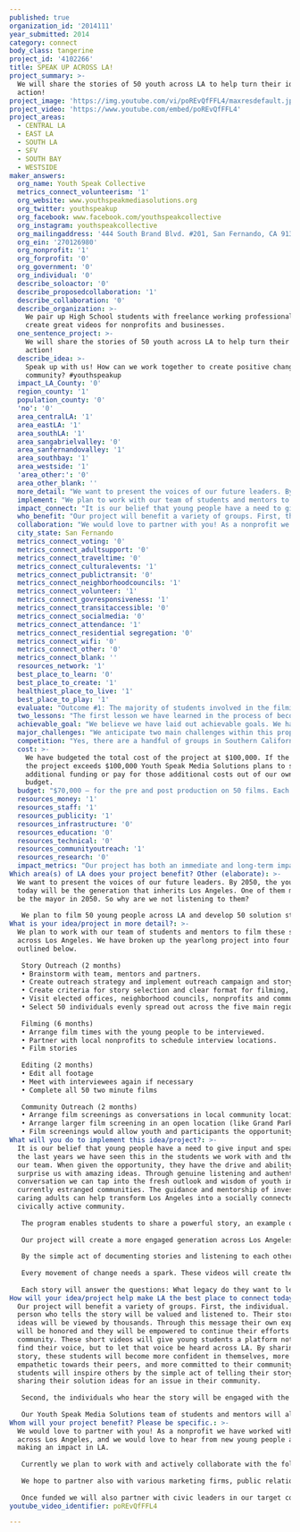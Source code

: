 ```yaml
---
published: true
organization_id: '2014111'
year_submitted: 2014
category: connect
body_class: tangerine
project_id: '4102266'
title: SPEAK UP ACROSS LA!
project_summary: >-
  We will share the stories of 50 youth across LA to help turn their ideas in
  action! 
project_image: 'https://img.youtube.com/vi/poREvQfFFL4/maxresdefault.jpg'
project_video: 'https://www.youtube.com/embed/poREvQfFFL4'
project_areas:
  - CENTRAL LA
  - EAST LA
  - SOUTH LA
  - SFV
  - SOUTH BAY
  - WESTSIDE
maker_answers:
  org_name: Youth Speak Collective
  metrics_connect_volunteerism: '1'
  org_website: www.youthspeakmediasolutions.org
  org_twitter: youthspeakup
  org_facebook: www.facebook.com/youthspeakcollective
  org_instagram: youthspeakcollective
  org_mailingaddress: '444 South Brand Blvd. #201, San Fernando, CA 91340'
  org_ein: '270126980'
  org_nonprofit: '1'
  org_forprofit: '0'
  org_government: '0'
  org_individual: '0'
  describe_soloactor: '0'
  describe_proposedcollaboration: '1'
  describe_collaboration: '0'
  describe_organization: >-
    We pair up High School students with freelance working professionals to
    create great videos for nonprofits and businesses. 
  one_sentence_project: >-
    We will share the stories of 50 youth across LA to help turn their ideas in
    action! 
  describe_idea: >-
    Speak up with us! How can we work together to create positive change in your
    community? #youthspeakup
  impact_LA_County: '0'
  region_county: '1'
  population_county: '0'
  'no': '0'
  area_centralLA: '1'
  area_eastLA: '1'
  area_southLA: '1'
  area_sangabrielvalley: '0'
  area_sanfernandovalley: '1'
  area_southbay: '1'
  area_westside: '1'
  'area_other:': '0'
  area_other_blank: ''
  more_detail: "We want to present the voices of our future leaders. By 2050, the youth of today will be the generation that inherits Los Angeles. One of them may even be the mayor in 2050. So why are we not listening to them?\r\n\r\nWe plan to film 50 young people across LA and develop 50 solution stories. These short films will be shown in nontraditional and traditional settings in communities throughout Los Angeles. These stories will inspire others to follow their passion and be the difference they want to see in their community. Viewers of these short films can learn from these stories and in turn new partnerships will form because of this candid and powerful form of sharing solutions. "
  implement: "We plan to work with our team of students and mentors to film these stories across Los Angeles. We have broken up the yearlong project into four stages, outlined below. \r\n\r\nStory Outreach (2 months) \r\n• Brainstorm with team, mentors and partners. \r\n• Create outreach strategy and implement outreach campaign and story website to collect stories across Los Angeles. \r\n• Create criteria for story selection and clear format for filming, editing and the interview process. \r\n• Visit elected offices, neighborhood councils, nonprofits and community centers to present on our mission and vision to document inspiring stories from our young people. \r\n• Select 50 individuals evenly spread out across the five main regions of Los Angeles (South LA, East LA, Central LA, West Side and Valley) \r\n\r\nFilming (6 months) \r\n• Arrange film times with the young people to be interviewed.\r\n• Partner with local nonprofits to schedule interview locations. \r\n• Film stories \r\n\r\nEditing (2 months) \r\n• Edit all footage\r\n• Meet with interviewees again if necessary\r\n• Complete all 50 two minute films\r\n\r\nCommunity Outreach (2 months) \r\n• Arrange film screenings as conversations in local community locations. \r\n• Arrange larger film screening in an open location (like Grand Park) in Central Los Angeles. \r\n• Film screenings would allow youth and participants the opportunity to speak up after each film screening. We plan for break out conversations around the topics the stories evoke. \r\n"
  impact_connect: "It is our belief that young people have a need to give input and speak up. In the last years we have seen this in the students we work with and the staff on our team.  When given the opportunity, they have the drive and ability to surprise us with amazing ideas. Through genuine listening and authentic conversation we can tap into the fresh outlook and wisdom of youth in our currently estranged communities. The guidance and mentorship of invested, caring adults can help transform Los Angeles into a socially connected, civically active community.\r\n\r\nThe program enables students to share a powerful story, an example of how they plan to be the change they see in their community.  Young people will be able share how they give back and inspire others to step up in volunteer roles in their community, schools and city. Sharing stories among the community, residents create the type of human connections that play an important role in civic engagement, emotional intelligence and self-confidence we need to succeed and create a more connected LA.\r\n\r\nOur project will create a more engaged generation across Los Angeles and develop a line of stories that bind our experiences and commitment to give back. Once we present the stories in the communities they were born, the stories will be connected to others and potential partnerships will form. \r\n\r\nBy the simple act of documenting stories and listening to each other we also see our project impacting our society at 2050.  These films will remind one another of our shared humanity, strengthen and build the connections between people and creating a culture of understanding  in our higher risk communities in Los Angeles.\r\n\r\nEvery movement of change needs a spark. These videos will create the spark. The film screenings will fan this energy and create conversations between people that will spread and continue for years. In the long run impacting the individual telling the story and the people who heard their story. \r\n\r\nEach story will answer the questions: What legacy do they want to leave in their community? How do they see LA in 2050 if we all volunteered our time? How do they currently make an impact in their community? These videos could be the first step towards creating the impact that we need to transform our community. \r\n"
  who_benefit: "Our project will benefit a variety of groups. First, the individual. The person who tells the story will be valued and listened to. Their story and ideas will be viewed by thousands. Through this message their own experiences will be honored and they will be empowered to continue their efforts in the community. These short videos will give young students a platform not only to find their voice, but to let that voice be heard across LA. By sharing their story, these students will become more confident in themselves, more empathetic towards their peers, and more committed to their community. These students will inspire others by the simple act of telling their story and sharing their solution ideas for an issue in their community. \r\n\r\nSecond, the individuals who hear the story will be engaged with the message and will be encouraged to find a way to partner with the storyteller. Through our film screening sessions we hope to inspire new partnerships and collaborative efforts through these stories and films. \r\n\r\nOur Youth Speak Media Solutions team of students and mentors will also benefit from this project as they will experience the stories first hand during the time of production. Our team of students also become inspired to give back to their communities after capturing such powerful stories and witnessing the positive work organizations are doing across Los Angeles. \r\n"
  collaboration: "We would love to partner with you! As a nonprofit we have worked with groups across Los Angeles, and we would love to hear from new young people and groups making an impact in LA.\r\n\r\nCurrently we plan to work with and actively collaborate with the following nonprofit and business partners: Youth Justice Coalition, The Hub LA, New Leaders Council, Proyecto Pastoral, Boys and Girls Club of Venice, and Unusual Suspects Theatre Company. We plan to reach out to other established and grassroots organizations throughout Los Angeles in our target communities once the campaign is funded. \r\n\r\nWe hope to partner also with various marketing firms, public relation organizations and media outlets to communicate these stories to as broad of an audience as possible. Some of which include, MTA that could showcase these short films in bus routes across Los Angeles. We currently have media partnerships with LATV, CNN, NBC, Junker Wagner Marketing, Media Image Public Relations and AK Design Strategies. \r\n\r\nOnce funded we will also partner with civic leaders in our target communities along with local neighborhood councils and the elected council members in that district. We know that by partnering with elected leaders in local, city and state levels we can create conversations both at the community and policy levels to really affect change and give an avenue for the students solutions and voice. \r\n"
  city_state: San Fernando
  metrics_connect_voting: '0'
  metrics_connect_adultsupport: '0'
  metrics_connect_traveltime: '0'
  metrics_connect_culturalevents: '1'
  metrics_connect_publictransit: '0'
  metrics_connect_neighborhoodcouncils: '1'
  metrics_connect_volunteer: '1'
  metrics_connect_govresponsiveness: '1'
  metrics_connect_transitaccessible: '0'
  metrics_connect_socialmedia: '0'
  metrics_connect_attendance: '1'
  metrics_connect_residential segregation: '0'
  metrics_connect_wifi: '0'
  metrics_connect_other: '0'
  metrics_connect_blank: ''
  resources_network: '1'
  best_place_to_learn: '0'
  best_place_to_create: '1'
  healthiest_place_to_live: '1'
  best_place_to_play: '1'
  evaluate: "Outcome #1: The majority of students involved in the filming of their stories will have reported increased self-awareness and social awareness. These young people (ages 16-24) will have expressed greater ambition and motivation to succeed, specifically in their community in the City of Los Angeles.\r\n\r\nOutcome #2: Eighty percent of participants in the community screening should feel a desire to be more civic-minded. Through the viewing of these impact stories, participants will be engaged and inspired through the films and facilitated conversation after film screenings.\r\n\r\nOutcome #3: In the course of the year following the creation of the films and screenings, the community that was specifically engaged (example: Boyle Heights, not entire East Los Angeles) will see a 20% increase in civic engagement. This will be measured by voting rates at neighborhood council elections, participants in major volunteer events in community and intern/volunteer rates at local nonprofits. \r\n\r\nOutcome #4: A coalition of individuals and nonprofits across Los Angeles would be created to tackle some of the issues that have been heard through the videos. This network would start to meet on a regular basis soon after the screenings. \r\n"
  two_lessons: "The first lesson we have learned in the process of becoming a youth-driven nonprofit, is to listen. This has been an acquired skill that we continue to grow in as staff and mentors to the students in our programs. As adults we can easily dismiss the youth in our community, but we have learned to listen and take their ideas and help put them into action. Many of our programs are an example of the youth speaking up about issues in their community and creating a solution that is supporting by civic leaders. \r\n\r\nThe second lesson we have learned is about the power of media and the way in which today’s youth utilize it. Young people today incorporate media into their lives in almost a minute to minute basis. It is immediately accessible 24 hours a day, seven days a week. It is the medium in which our youth of today inform one another and themselves. Media, movies and phones have taken over our modes of communication and we have learned to utilize the strengths of our students and staff.\r\n"
  achievable_goal: "We believe we have laid out achievable goals. We have a team of 20 students and 5 mentors that can juggle an average of 6 jobs a week that would allow us to engage 50 individuals within the time allowed. We have learned as creative professionals to be organized with our work load, having priorities each week and setting benchmarks for our progress. \r\n\r\nAs a program of the nonprofit, Youth Speak Collective we have an additional team of staff, boardmembers and advisory council members that will assist in our planning, outreach and development of our program goals. \r\n"
  major_challenges: "We anticipate two main challenges within this proposal. The first is the amount of individuals that we will be working with and the scheduling of time and the details that this will encompass. With so many stories to tell we will be working with our students schedules, our mentors work schedules and the individual’s schedules. We plan to allocate a portion of the funding to be able to hire and designate one point person for this project. In film terms this would be our Producer. Our strategy for making a smoother storytelling and editing process we plan on having one specific person do the communication with the young people telling their stories. \r\n\r\nThe second challenge that we foresee is related to the concise telling of stories. In order to make an effective film that people would watch online we believe that all stories should be under two minutes each. In order to do this more effectively we plan to reach out to our public relations and marketing partners who can work with us pro bono to assist in some branding and outreach techniques to help people tell their story more efficiently and really explain their solution in a manner that makes an impact. "
  competition: "Yes, there are a handful of groups in Southern California that do similar work to Youth Speak Media Solutions, as far as working with an at risk population, training them in a creative field and giving them hands on job training and paid work experience. Due to the fact that we partner with many freelance industry professionals, we believe our work is at a higher quality of these groups in Southern California but also believe that there is an opportunity to partner with them on multiple levels. We hope to trade “best practices” with others on volunteer management, training techniques and tactics for working with our clients collaboratively. \r\n\r\nWhat makes Youth Speak Media Solutions unique is our approach to programming and our success as a social enterprise venture. Our organization’s name stems from its commitment to providing youth with the opportunity to ‘speak’ – to be vocal and empowered, helping develop the very programs they participate in, programs that improve the health of their neighborhoods. Our success as a social enterprise has created revenue for our digital arts programs and provides a creative career path for the students we work with.\r\n"
  cost: >-
    We have budgeted the total cost of the project at $100,000. If the cost of
    the project exceeds $100,000 Youth Speak Media Solutions plans to seek
    additional funding or pay for those additional costs out of our own program
    budget.
  budget: "$70,000 – for the pre and post production on 50 films. Each film to be 1-2 minutes in length. We estimate approximately $1,500 per film. This would include the student fees, mentor stipend, mileage costs, equipment rental and other costs associated with pre and post production.\r\n\r\n$10,000 – for the Producer. This amount would be a contract with an individual to manage the grant, the goals, the students and mentors. \r\n\r\n$10,000 – for an event planner that would lead in the planning and logistics of film screenings. \r\n\r\n$5,000 – administrative fee for the nonprofit Youth Speak Collective to provide office space, insurance and oversight for the project as needed\r\n\r\n$5,000 – for fees, supplies and refreshments to host 5 film screenings in communities in LA and one larger event in downtown Los Angeles\r\n"
  resources_money: '1'
  resources_staff: '1'
  resources_publicity: '1'
  resources_infrastructure: '0'
  resources_education: '0'
  resources_technical: '0'
  resources_communityoutreach: '1'
  resources_research: '0'
  impact_metrics: "Our project has both an immediate and long-term impact in Los Angeles. The 50 individuals initially involved in the program will feel an immediate social connectedness to each other and their community. \r\n\r\nThe 50 films that are developed through the power of social media and community film screenings can have an impact that we estimate to hit 100,000 people. This inter-generational relationship building will make a powerful impact across generations. The young people sharing their stories will empower professionals to connect themselves to local nonprofits, become civically active and volunteer with community groups. The students through the filming and screening process will find adult allies that actually listen and care about what they have to say and contribute. To give voice is to give a stake in the public discourse, and that is what our project with Youth Speak Media Solutions intends to do. \r\n\r\nThe participants in the film screenings and discussion will be inspired to volunteer more or become more involved in local government. As young stakeholders, students will become more civic-minded, attend more volunteer events and be motivated to simply vote in order to get their voice heard. With involvement of many community partners throughout the process, we are breathing new life into a city where citizen’s care and neighbors talk to each other.\r\n\r\nThe students we interview are the individuals that others follow. If they set a good example and affect change in their social spheres, a domino effect of social awareness, civic engagement, and increased volunteerism among Los Angelenos city-wide is possible. \r\n"
Which area(s) of LA does your project benefit? Other (elaborate): >-
  We want to present the voices of our future leaders. By 2050, the youth of
  today will be the generation that inherits Los Angeles. One of them may even
  be the mayor in 2050. So why are we not listening to them?
   
   We plan to film 50 young people across LA and develop 50 solution stories. These short films will be shown in nontraditional and traditional settings in communities throughout Los Angeles. These stories will inspire others to follow their passion and be the difference they want to see in their community. Viewers of these short films can learn from these stories and in turn new partnerships will form because of this candid and powerful form of sharing solutions.
What is your idea/project in more detail?: >-
  We plan to work with our team of students and mentors to film these stories
  across Los Angeles. We have broken up the yearlong project into four stages,
  outlined below. 
   
   Story Outreach (2 months) 
   • Brainstorm with team, mentors and partners. 
   • Create outreach strategy and implement outreach campaign and story website to collect stories across Los Angeles. 
   • Create criteria for story selection and clear format for filming, editing and the interview process. 
   • Visit elected offices, neighborhood councils, nonprofits and community centers to present on our mission and vision to document inspiring stories from our young people. 
   • Select 50 individuals evenly spread out across the five main regions of Los Angeles (South LA, East LA, Central LA, West Side and Valley) 
   
   Filming (6 months) 
   • Arrange film times with the young people to be interviewed.
   • Partner with local nonprofits to schedule interview locations. 
   • Film stories 
   
   Editing (2 months) 
   • Edit all footage
   • Meet with interviewees again if necessary
   • Complete all 50 two minute films
   
   Community Outreach (2 months) 
   • Arrange film screenings as conversations in local community locations. 
   • Arrange larger film screening in an open location (like Grand Park) in Central Los Angeles. 
   • Film screenings would allow youth and participants the opportunity to speak up after each film screening. We plan for break out conversations around the topics the stories evoke.
What will you do to implement this idea/project?: >-
  It is our belief that young people have a need to give input and speak up. In
  the last years we have seen this in the students we work with and the staff on
  our team. When given the opportunity, they have the drive and ability to
  surprise us with amazing ideas. Through genuine listening and authentic
  conversation we can tap into the fresh outlook and wisdom of youth in our
  currently estranged communities. The guidance and mentorship of invested,
  caring adults can help transform Los Angeles into a socially connected,
  civically active community.
   
   The program enables students to share a powerful story, an example of how they plan to be the change they see in their community. Young people will be able share how they give back and inspire others to step up in volunteer roles in their community, schools and city. Sharing stories among the community, residents create the type of human connections that play an important role in civic engagement, emotional intelligence and self-confidence we need to succeed and create a more connected LA.
   
   Our project will create a more engaged generation across Los Angeles and develop a line of stories that bind our experiences and commitment to give back. Once we present the stories in the communities they were born, the stories will be connected to others and potential partnerships will form. 
   
   By the simple act of documenting stories and listening to each other we also see our project impacting our society at 2050. These films will remind one another of our shared humanity, strengthen and build the connections between people and creating a culture of understanding in our higher risk communities in Los Angeles.
   
   Every movement of change needs a spark. These videos will create the spark. The film screenings will fan this energy and create conversations between people that will spread and continue for years. In the long run impacting the individual telling the story and the people who heard their story. 
   
   Each story will answer the questions: What legacy do they want to leave in their community? How do they see LA in 2050 if we all volunteered our time? How do they currently make an impact in their community? These videos could be the first step towards creating the impact that we need to transform our community.
How will your idea/project help make LA the best place to connect today? In LA2050?: >-
  Our project will benefit a variety of groups. First, the individual. The
  person who tells the story will be valued and listened to. Their story and
  ideas will be viewed by thousands. Through this message their own experiences
  will be honored and they will be empowered to continue their efforts in the
  community. These short videos will give young students a platform not only to
  find their voice, but to let that voice be heard across LA. By sharing their
  story, these students will become more confident in themselves, more
  empathetic towards their peers, and more committed to their community. These
  students will inspire others by the simple act of telling their story and
  sharing their solution ideas for an issue in their community. 
   
   Second, the individuals who hear the story will be engaged with the message and will be encouraged to find a way to partner with the storyteller. Through our film screening sessions we hope to inspire new partnerships and collaborative efforts through these stories and films. 
   
   Our Youth Speak Media Solutions team of students and mentors will also benefit from this project as they will experience the stories first hand during the time of production. Our team of students also become inspired to give back to their communities after capturing such powerful stories and witnessing the positive work organizations are doing across Los Angeles.
Whom will your project benefit? Please be specific.: >-
  We would love to partner with you! As a nonprofit we have worked with groups
  across Los Angeles, and we would love to hear from new young people and groups
  making an impact in LA.
   
   Currently we plan to work with and actively collaborate with the following nonprofit and business partners: Youth Justice Coalition, The Hub LA, New Leaders Council, Proyecto Pastoral, Boys and Girls Club of Venice, and Unusual Suspects Theatre Company. We plan to reach out to other established and grassroots organizations throughout Los Angeles in our target communities once the campaign is funded. 
   
   We hope to partner also with various marketing firms, public relation organizations and media outlets to communicate these stories to as broad of an audience as possible. Some of which include, MTA that could showcase these short films in bus routes across Los Angeles. We currently have media partnerships with LATV, CNN, NBC, Junker Wagner Marketing, Media Image Public Relations and AK Design Strategies. 
   
   Once funded we will also partner with civic leaders in our target communities along with local neighborhood councils and the elected council members in that district. We know that by partnering with elected leaders in local, city and state levels we can create conversations both at the community and policy levels to really affect change and give an avenue for the students solutions and voice.
youtube_video_identifier: poREvQfFFL4

---
```


